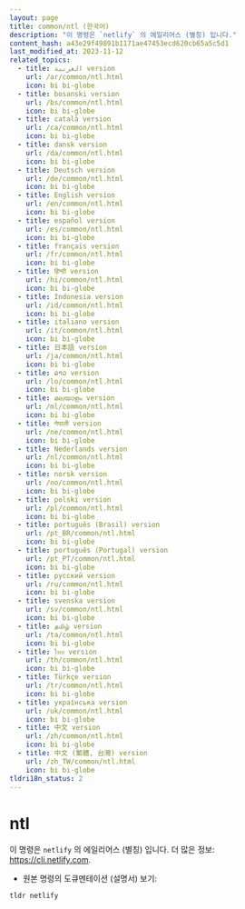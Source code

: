 ```yaml
---
layout: page
title: common/ntl (한국어)
description: "이 명령은 `netlify` 의 에일리어스 (별칭) 입니다."
content_hash: a43e29f49891b1171ae47453ecd620cb65a5c5d1
last_modified_at: 2023-11-12
related_topics:
  - title: العربية version
    url: /ar/common/ntl.html
    icon: bi bi-globe
  - title: bosanski version
    url: /bs/common/ntl.html
    icon: bi bi-globe
  - title: català version
    url: /ca/common/ntl.html
    icon: bi bi-globe
  - title: dansk version
    url: /da/common/ntl.html
    icon: bi bi-globe
  - title: Deutsch version
    url: /de/common/ntl.html
    icon: bi bi-globe
  - title: English version
    url: /en/common/ntl.html
    icon: bi bi-globe
  - title: español version
    url: /es/common/ntl.html
    icon: bi bi-globe
  - title: français version
    url: /fr/common/ntl.html
    icon: bi bi-globe
  - title: हिन्दी version
    url: /hi/common/ntl.html
    icon: bi bi-globe
  - title: Indonesia version
    url: /id/common/ntl.html
    icon: bi bi-globe
  - title: italiano version
    url: /it/common/ntl.html
    icon: bi bi-globe
  - title: 日本語 version
    url: /ja/common/ntl.html
    icon: bi bi-globe
  - title: ລາວ version
    url: /lo/common/ntl.html
    icon: bi bi-globe
  - title: മലയാളം version
    url: /ml/common/ntl.html
    icon: bi bi-globe
  - title: नेपाली version
    url: /ne/common/ntl.html
    icon: bi bi-globe
  - title: Nederlands version
    url: /nl/common/ntl.html
    icon: bi bi-globe
  - title: norsk version
    url: /no/common/ntl.html
    icon: bi bi-globe
  - title: polski version
    url: /pl/common/ntl.html
    icon: bi bi-globe
  - title: português (Brasil) version
    url: /pt_BR/common/ntl.html
    icon: bi bi-globe
  - title: português (Portugal) version
    url: /pt_PT/common/ntl.html
    icon: bi bi-globe
  - title: русский version
    url: /ru/common/ntl.html
    icon: bi bi-globe
  - title: svenska version
    url: /sv/common/ntl.html
    icon: bi bi-globe
  - title: தமிழ் version
    url: /ta/common/ntl.html
    icon: bi bi-globe
  - title: ไทย version
    url: /th/common/ntl.html
    icon: bi bi-globe
  - title: Türkçe version
    url: /tr/common/ntl.html
    icon: bi bi-globe
  - title: українська version
    url: /uk/common/ntl.html
    icon: bi bi-globe
  - title: 中文 version
    url: /zh/common/ntl.html
    icon: bi bi-globe
  - title: 中文 (繁體, 台灣) version
    url: /zh_TW/common/ntl.html
    icon: bi bi-globe
tldri18n_status: 2
---
```

# ntl

이 명령은 `netlify` 의 에일리어스 (별칭) 입니다.
더 많은 정보: <https://cli.netlify.com>.

- 원본 명령의 도큐멘테이션 (설명서) 보기:

`tldr netlify`
